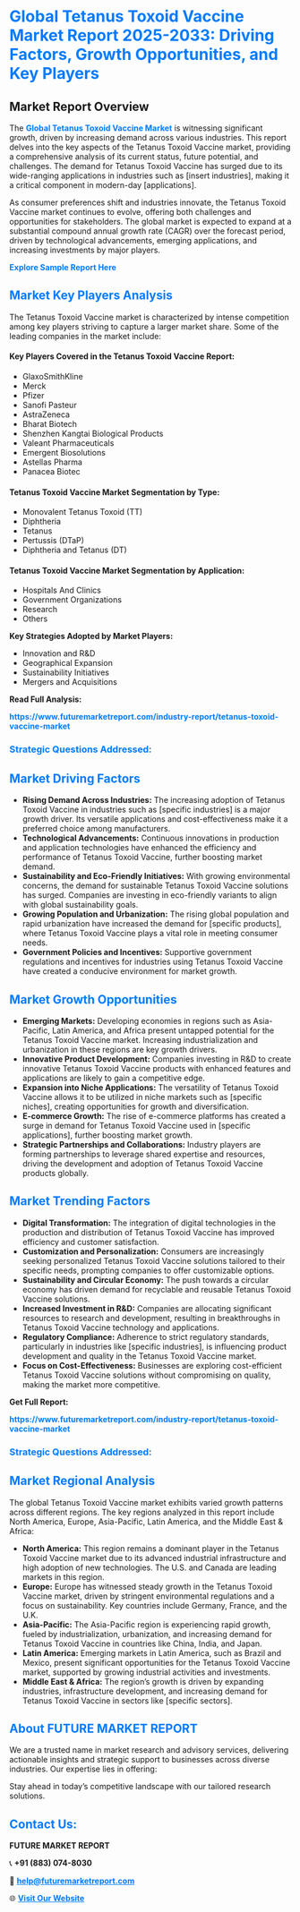 <h1 style="color: #007BFF;">Global Tetanus Toxoid Vaccine Market Report 2025-2033: Driving Factors, Growth Opportunities, and Key Players</h1>

<section id="overview">
<h2>Market Report Overview</h2>
<p>The <a href="https://www.futuremarketreport.com/industry-report/tetanus-toxoid-vaccine-market" style="color: #007BFF; text-decoration: none;"><strong>Global Tetanus Toxoid Vaccine Market</strong></a> is witnessing significant growth, driven by increasing demand across various industries. This report delves into the key aspects of the Tetanus Toxoid Vaccine market, providing a comprehensive analysis of its current status, future potential, and challenges. The demand for Tetanus Toxoid Vaccine has surged due to its wide-ranging applications in industries such as [insert industries], making it a critical component in modern-day [applications].</p>
<p>As consumer preferences shift and industries innovate, the Tetanus Toxoid Vaccine market continues to evolve, offering both challenges and opportunities for stakeholders. The global market is expected to expand at a substantial compound annual growth rate (CAGR) over the forecast period, driven by technological advancements, emerging applications, and increasing investments by major players.</p>
</section>

<section id="overview">
<p><a href="https://www.futuremarketreport.com/request-sample/reportId=110105" style="color: #007BFF; text-decoration: none;"><strong>Explore Sample Report Here</strong></a></p>
</section>

<section id="key-players">
<h2 style="color: #007BFF;">Market Key Players Analysis</h2>
<p>The Tetanus Toxoid Vaccine market is characterized by intense competition among key players striving to capture a larger market share. Some of the leading companies in the market include:</p>
<h4>Key Players Covered in the Tetanus Toxoid Vaccine Report:</h4>
<ul><li>GlaxoSmithKline</li><li>Merck</li><li>Pfizer</li><li>Sanofi Pasteur</li><li>AstraZeneca</li><li>Bharat Biotech</li><li>Shenzhen Kangtai Biological Products</li><li>Valeant Pharmaceuticals</li><li>Emergent Biosolutions</li><li>Astellas Pharma</li><li>Panacea Biotec</li></ul>
<h4>Tetanus Toxoid Vaccine Market Segmentation by Type:</h4>
<ul><li>Monovalent Tetanus Toxoid (TT)</li><li>Diphtheria</li><li>Tetanus</li><li>Pertussis (DTaP)</li><li>Diphtheria and Tetanus (DT)</li></ul>

<h4>Tetanus Toxoid Vaccine Market Segmentation by Application:</h4>
<ul><li>Hospitals And Clinics</li><li>Government Organizations</li><li>Research</li><li>Others</li></ul>
<p><strong>Key Strategies Adopted by Market Players:</strong></p>
<ul>
<li>Innovation and R&D</li>
<li>Geographical Expansion</li>
<li>Sustainability Initiatives</li>
<li>Mergers and Acquisitions</li>
</ul>
</section>

<section>
<p><strong>Read Full Analysis: </strong></p><a href="https://www.futuremarketreport.com/industry-report/tetanus-toxoid-vaccine-market" style="color: #007BFF; text-decoration: none;"><strong>https://www.futuremarketreport.com/industry-report/tetanus-toxoid-vaccine-market</strong></a>
<h3 style="color: #007BFF;">Strategic Questions Addressed:</h3>
</section>

<section id="driving-factors">
<h2 style="color: #007BFF;">Market Driving Factors</h2>
<ul>
<li><strong>Rising Demand Across Industries:</strong> The increasing adoption of Tetanus Toxoid Vaccine in industries such as [specific industries] is a major growth driver. Its versatile applications and cost-effectiveness make it a preferred choice among manufacturers.</li>
<li><strong>Technological Advancements:</strong> Continuous innovations in production and application technologies have enhanced the efficiency and performance of Tetanus Toxoid Vaccine, further boosting market demand.</li>
<li><strong>Sustainability and Eco-Friendly Initiatives:</strong> With growing environmental concerns, the demand for sustainable Tetanus Toxoid Vaccine solutions has surged. Companies are investing in eco-friendly variants to align with global sustainability goals.</li>
<li><strong>Growing Population and Urbanization:</strong> The rising global population and rapid urbanization have increased the demand for [specific products], where Tetanus Toxoid Vaccine plays a vital role in meeting consumer needs.</li>
<li><strong>Government Policies and Incentives:</strong> Supportive government regulations and incentives for industries using Tetanus Toxoid Vaccine have created a conducive environment for market growth.</li>
</ul>
</section>

<section id="growth-opportunities">
<h2 style="color: #007BFF;">Market Growth Opportunities</h2>
<ul>
<li><strong>Emerging Markets:</strong> Developing economies in regions such as Asia-Pacific, Latin America, and Africa present untapped potential for the Tetanus Toxoid Vaccine market. Increasing industrialization and urbanization in these regions are key growth drivers.</li>
<li><strong>Innovative Product Development:</strong> Companies investing in R&D to create innovative Tetanus Toxoid Vaccine products with enhanced features and applications are likely to gain a competitive edge.</li>
<li><strong>Expansion into Niche Applications:</strong> The versatility of Tetanus Toxoid Vaccine allows it to be utilized in niche markets such as [specific niches], creating opportunities for growth and diversification.</li>
<li><strong>E-commerce Growth:</strong> The rise of e-commerce platforms has created a surge in demand for Tetanus Toxoid Vaccine used in [specific applications], further boosting market growth.</li>
<li><strong>Strategic Partnerships and Collaborations:</strong> Industry players are forming partnerships to leverage shared expertise and resources, driving the development and adoption of Tetanus Toxoid Vaccine products globally.</li>
</ul>
</section>

<section id="trending-factors">
<h2 style="color: #007BFF;">Market Trending Factors</h2>
<ul>
<li><strong>Digital Transformation:</strong> The integration of digital technologies in the production and distribution of Tetanus Toxoid Vaccine has improved efficiency and customer satisfaction.</li>
<li><strong>Customization and Personalization:</strong> Consumers are increasingly seeking personalized Tetanus Toxoid Vaccine solutions tailored to their specific needs, prompting companies to offer customizable options.</li>
<li><strong>Sustainability and Circular Economy:</strong> The push towards a circular economy has driven demand for recyclable and reusable Tetanus Toxoid Vaccine solutions.</li>
<li><strong>Increased Investment in R&D:</strong> Companies are allocating significant resources to research and development, resulting in breakthroughs in Tetanus Toxoid Vaccine technology and applications.</li>
<li><strong>Regulatory Compliance:</strong> Adherence to strict regulatory standards, particularly in industries like [specific industries], is influencing product development and quality in the Tetanus Toxoid Vaccine market.</li>
<li><strong>Focus on Cost-Effectiveness:</strong> Businesses are exploring cost-efficient Tetanus Toxoid Vaccine solutions without compromising on quality, making the market more competitive.</li>
</ul>
</section>

<section>
<p><strong>Get Full Report: </strong></p><a href="https://www.futuremarketreport.com/industry-report/tetanus-toxoid-vaccine-market" style="color: #007BFF; text-decoration: none;"><strong>https://www.futuremarketreport.com/industry-report/tetanus-toxoid-vaccine-market</strong></a>
<h3 style="color: #007BFF;">Strategic Questions Addressed:</h3>
</section>


<section id="regional-analysis">
<h2 style="color: #007BFF;">Market Regional Analysis</h2>
<p>The global Tetanus Toxoid Vaccine market exhibits varied growth patterns across different regions. The key regions analyzed in this report include North America, Europe, Asia-Pacific, Latin America, and the Middle East & Africa:</p>
<ul>
<li><strong>North America:</strong> This region remains a dominant player in the Tetanus Toxoid Vaccine market due to its advanced industrial infrastructure and high adoption of new technologies. The U.S. and Canada are leading markets in this region.</li>
<li><strong>Europe:</strong> Europe has witnessed steady growth in the Tetanus Toxoid Vaccine market, driven by stringent environmental regulations and a focus on sustainability. Key countries include Germany, France, and the U.K.</li>
<li><strong>Asia-Pacific:</strong> The Asia-Pacific region is experiencing rapid growth, fueled by industrialization, urbanization, and increasing demand for Tetanus Toxoid Vaccine in countries like China, India, and Japan.</li>
<li><strong>Latin America:</strong> Emerging markets in Latin America, such as Brazil and Mexico, present significant opportunities for the Tetanus Toxoid Vaccine market, supported by growing industrial activities and investments.</li>
<li><strong>Middle East & Africa:</strong> The region’s growth is driven by expanding industries, infrastructure development, and increasing demand for Tetanus Toxoid Vaccine in sectors like [specific sectors].</li>
</ul>
</section>

<footer>
<h2 style="color: #007BFF;">About FUTURE MARKET REPORT</h2>
<p>We are a trusted name in market research and advisory services, delivering actionable insights and strategic support to businesses across diverse industries. Our expertise lies in offering:</p>

<p>Stay ahead in today’s competitive landscape with our tailored research solutions.</p>

<h2 style="color: #007BFF;">Contact Us:</h2>
<p><strong>FUTURE MARKET REPORT</strong></p>
<p>📞 <strong>+91 (883) 074-8030</strong></p>
<p>📧 <strong><a href="mailto:help@futuremarketreport.com" style="color: #007BFF;">help@futuremarketreport.com</a></strong></p>
<p>🌐 <strong><a href="https://www.futuremarketreport.com/" style="color: #007BFF;">Visit Our Website</a></strong></p>
</footer>